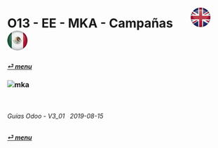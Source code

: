 # O13 - EE - MKA - Campañas &nbsp;&nbsp;&nbsp;&nbsp; [![en-uk](/doc/img/flg/en-uk-flg-btn-sml.png)](/en-uk/o13/ee/mka/en-uk-o13-ee-mka-marketing-automation-guides.md) [ ![es-mx](/doc/img/flg/es-mx-flg-btn-sml.png)](/es-mx/o13/ee/mka/es-mx-o13-ee-mka-marketing-automation-guides.md)
#### [_&#x23CE; menu_](/es-mx/o13/ee/es-mx-o13-ee-guides-menu.md "Regresar al menú de EE")  
### ![mka](/doc/img/acc/big/mka.png)
[ⱽ¹²³⁴⁵⁶⁷⁸⁹⁰⁻]: # (ⱽ¹²³⁴⁵⁶⁷⁸⁹⁰⁻)

<br>

###### Guías Odoo - V3_01 &nbsp; 2019-08-15  
**[_&#x23CE; menu_](/es-mx/o13/ee/es-mx-o13-ee-guides-menu.md)**  
